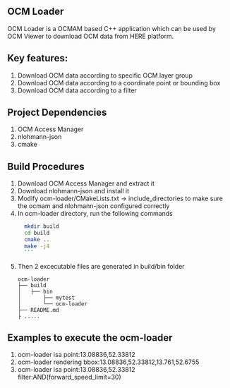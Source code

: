## OCM Loader
OCM Loader is a OCMAM based C++ application which can be used by OCM Viewer to download OCM data from HERE platform.

## Key features:
1. Download OCM data according to specific OCM layer group 
2. Download OCM data according to a coordinate point or bounding box
3. Download OCM data according to a filter

## Project Dependencies
1. OCM Access Manager 
2. nlohmann-json
3. cmake

## Build Procedures
1. Download OCM Access Manager and extract it
2. Download nlohmann-json and install it 
3. Modify ocm-loader/CMakeLists.txt -> include_directories to make sure the ocmam and nlohmann-json configured correctly
4. In ocm-loader directory, run the following commands
      ```bash
        mkdir build
        cd build
        cmake ..
        make -j4
        ```
5. Then 2 excecutable files are generated in build/bin folder
    ```
    ocm-loader
    ├── build
    │   ├── bin
    │       ├── mytest
    │       └── ocm-loader
    ├── README.md
    ├ .....   
    ```                   

## Examples to execute the ocm-loader
1. ocm-loader isa point:13.08836,52.33812
2. ocm-loader rendering bbox:13.08836,52.33812,13.761,52.6755
3. ocm-loader isa point:13.08836,52.33812 filter:AND(forward_speed_limit=30)

